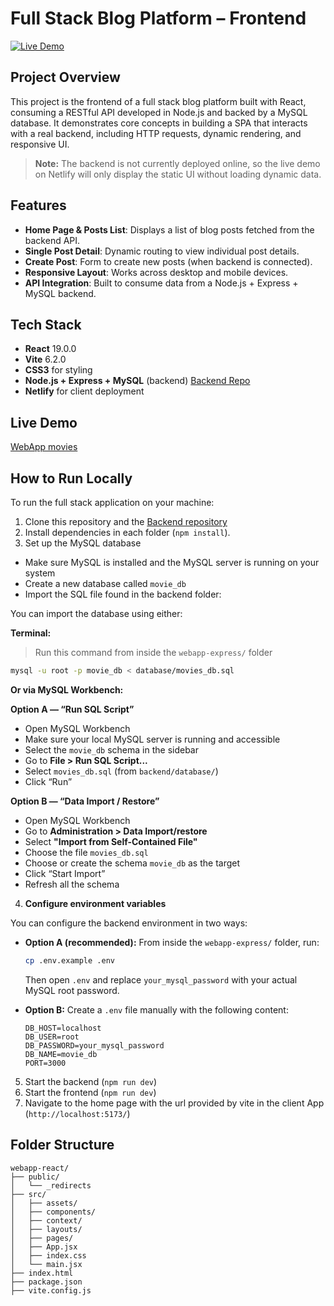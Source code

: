 # Full Stack Blog Platform – Frontend
[![Live Demo](https://img.shields.io/badge/live-demo-brightgreen)](https://webapp-frontend-react.netlify.app/movie-list)

## Project Overview
This project is the frontend of a full stack blog platform built with React, consuming a RESTful API developed in Node.js and backed by a MySQL database. 
It demonstrates core concepts in building a SPA that interacts with a real backend, including HTTP requests, dynamic rendering, and responsive UI.

> **Note:** The backend is not currently deployed online, so the live demo on Netlify will only display the static UI without loading dynamic data.

## Features
- **Home Page & Posts List**: Displays a list of blog posts fetched from the backend API.
- **Single Post Detail**: Dynamic routing to view individual post details.
- **Create Post**: Form to create new posts (when backend is connected).
- **Responsive Layout**: Works across desktop and mobile devices.
- **API Integration**: Built to consume data from a Node.js + Express + MySQL backend.

## Tech Stack
- **React** 19.0.0
- **Vite** 6.2.0
- **CSS3** for styling
- **Node.js + Express + MySQL** (backend) [Backend Repo](https://github.com/willymariino/webapp-express.git)
- **Netlify** for client deployment

## Live Demo
[WebApp movies](https://webapp-frontend-react.netlify.app/movie-list)

## How to Run Locally
To run the full stack application on your machine:
1. Clone this repository and the [Backend repository](https://github.com/willymariino/webapp-express.git)
2. Install dependencies in each folder (`npm install`).
3. Set up the MySQL database

- Make sure MySQL is installed and the MySQL server is running on your system
- Create a new database called `movie_db`
- Import the SQL file found in the backend folder:

You can import the database using either:

**Terminal:**

> Run this command from inside the `webapp-express/` folder

```bash
mysql -u root -p movie_db < database/movies_db.sql
```

**Or via MySQL Workbench:**

**Option A — “Run SQL Script”**

- Open MySQL Workbench
- Make sure your local MySQL server is running and accessible
- Select the `movie_db` schema in the sidebar
- Go to **File > Run SQL Script...**
- Select `movies_db.sql` (from `backend/database/`)
- Click “Run”

**Option B — “Data Import / Restore”**

- Open MySQL Workbench
- Go to **Administration > Data Import/restore**
- Select **"Import from Self-Contained File"**
- Choose the file `movies_db.sql`
- Choose or create the schema `movie_db` as the target
- Click “Start Import”
- Refresh all the schema

4. **Configure environment variables**

You can configure the backend environment in two ways:

- **Option A (recommended):** From inside the `webapp-express/` folder, run:

  ```bash
  cp .env.example .env
  ```

  Then open `.env` and replace `your_mysql_password` with your actual MySQL root password.

- **Option B:** Create a `.env` file manually with the following content:

  ```
  DB_HOST=localhost
  DB_USER=root
  DB_PASSWORD=your_mysql_password
  DB_NAME=movie_db
  PORT=3000
  ```

5. Start the backend (`npm run dev`) 
6. Start the frontend (`npm run dev`) 
7. Navigate to the home page with the url provided by vite in the client App (`http://localhost:5173/`)

## Folder Structure
```
webapp-react/
├── public/
│   └── _redirects
├── src/
│   ├── assets/
│   ├── components/
│   ├── context/
│   ├── layouts/
│   ├── pages/
│   ├── App.jsx
│   ├── index.css
│   └── main.jsx
├── index.html
├── package.json
├── vite.config.js
```